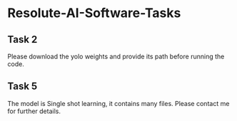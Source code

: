 # Resolute-AI-Software-Tasks

## Task 2

Please download the yolo weights and provide its path before running the code.

## Task 5

The model is Single shot learning, it contains many files. Please contact me for further details.
